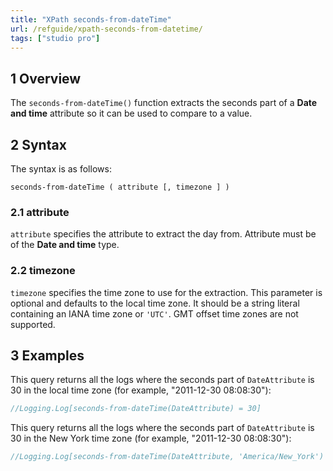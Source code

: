 ```yaml
---
title: "XPath seconds-from-dateTime"
url: /refguide/xpath-seconds-from-datetime/
tags: ["studio pro"]
---
```


## 1 Overview

The `seconds-from-dateTime()` function extracts the seconds part of a **Date and time** attribute so it can be used to compare to a value.

## 2 Syntax

The syntax is as follows:

```
seconds-from-dateTime ( attribute [, timezone ] )
```

### 2.1 attribute

`attribute` specifies the attribute to extract the day from. Attribute must be of the **Date and time** type.

### 2.2 timezone

`timezone` specifies the time zone to use for the extraction. This parameter is optional and defaults to the local time zone. It should be a string literal containing an IANA time zone or `'UTC'`. GMT offset time zones are not supported.

## 3 Examples

This query returns all the logs where the seconds part of `DateAttribute` is 30 in the local time zone (for example, "2011-12-30 08:08:30"):

```java {linenos=false}
//Logging.Log[seconds-from-dateTime(DateAttribute) = 30]
```

This query returns all the logs where the seconds part of `DateAttribute` is 30 in the New York time zone (for example, "2011-12-30 08:08:30"):

```java {linenos=false}
//Logging.Log[seconds-from-dateTime(DateAttribute, 'America/New_York') = 30]
```
